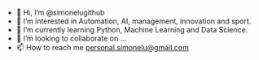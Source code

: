 - 👋 Hi, I’m @simonelugithub
- 👀 I’m interested in Automation, AI, management, innovation and sport.
- 🌱 I’m currently learning Python, Machine Learning and Data Science.
- 💞️ I’m looking to collaborate on ...
- 📫 How to reach me personal.simonelu@gmail.com

<!---
simonelugithub/simonelugithub is a ✨ special ✨ repository because its `README.md` (this file) appears on your GitHub profile.
You can click the Preview link to take a look at your changes.
--->
